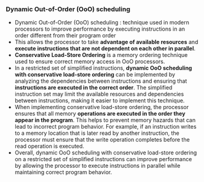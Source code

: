 
### Dynamic Out-of-Order (OoO) scheduling
- Dynamic Out-of-Order (OoO) scheduling : technique used in modern processors to improve performance by executing instructions in an order different from their program order
- This allows the processor to take **advantage of available resources** and **execute instructions that are not dependent on each other in parallel**. 
- **Conservative Load-Store Ordering** is a memory ordering technique used to ensure correct memory access in OoO processors.
- In a restricted set of simplified instructions, **dynamic OoO scheduling with conservative load-store ordering** can be implemented by analyzing the dependencies between instructions and ensuring that **instructions are executed in the correct order**. The simplified instruction set may limit the available resources and dependencies between instructions, making it easier to implement this technique.
- When implementing conservative load-store ordering, the processor ensures that all memory **operations are executed in the order they appear in the program**. This helps to prevent memory hazards that can lead to incorrect program behavior. For example, if an instruction writes to a memory location that is later read by another instruction, the processor must ensure that the write operation completes before the read operation is executed.
- Overall, dynamic OoO scheduling with conservative load-store ordering on a restricted set of simplified instructions can improve performance by allowing the processor to execute instructions in parallel while maintaining correct program behavior.


